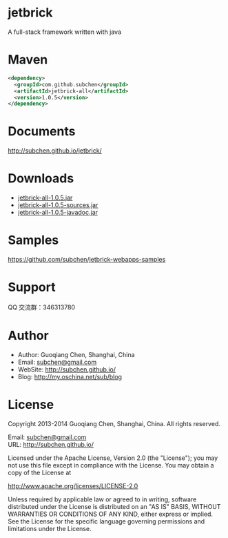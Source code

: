 jetbrick
============

A full-stack framework written with java


Maven
==============

```xml
<dependency>
  <groupId>com.github.subchen</groupId>
  <artifactId>jetbrick-all</artifactId>
  <version>1.0.5</version>
</dependency>
```


Documents
=============

http://subchen.github.io/jetbrick/


Downloads
==============

* [jetbrick-all-1.0.5.jar](http://search.maven.org/remotecontent?filepath=com/github/subchen/jetbrick-all/1.0.5/jetbrick-all-1.0.5.jar)
* [jetbrick-all-1.0.5-sources.jar](http://search.maven.org/remotecontent?filepath=com/github/subchen/jetbrick-all/1.0.5/jetbrick-all-1.0.5-sources.jar)
* [jetbrick-all-1.0.5-javadoc.jar](http://search.maven.org/remotecontent?filepath=com/github/subchen/jetbrick-all/1.0.5/jetbrick-all-1.0.5-javadoc.jar)

Samples
===============

https://github.com/subchen/jetbrick-webapps-samples

Support
=================

QQ 交流群：346313780


Author
=============

* Author: Guoqiang Chen, Shanghai, China
* Email: subchen@gmail.com
* WebSite: http://subchen.github.io/
* Blog: http://my.oschina.net/sub/blog


License
==============

Copyright 2013-2014 Guoqiang Chen, Shanghai, China. All rights reserved.

Email: subchen@gmail.com  
URL: http://subchen.github.io/

Licensed under the Apache License, Version 2.0 (the "License");
you may not use this file except in compliance with the License.
You may obtain a copy of the License at

   http://www.apache.org/licenses/LICENSE-2.0

Unless required by applicable law or agreed to in writing, software
distributed under the License is distributed on an "AS IS" BASIS,
WITHOUT WARRANTIES OR CONDITIONS OF ANY KIND, either express or implied.
See the License for the specific language governing permissions and
limitations under the License.



